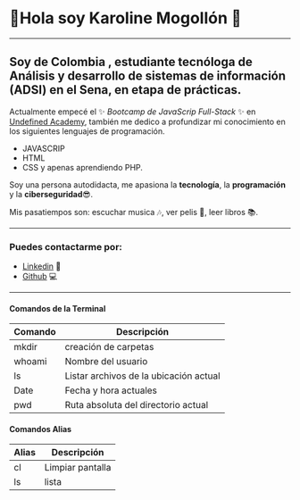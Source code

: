 # 👋Hola soy Karoline Mogollón 💜
----
## Soy de Colombia , estudiante tecnóloga de Análisis y desarrollo de sistemas de información (ADSI) en el Sena, en etapa de prácticas.

Actualmente empecé el ✨ _Bootcamp de JavaScrip Full-Stack_ ✨ en [Undefined Academy](https://github.com/undefined-academy), también me dedico a profundizar mi conocimiento en los siguientes lenguajes de programación.

- JAVASCRIP 
- HTML
- CSS
y apenas aprendiendo PHP.

Soy una persona  autodidacta, me apasiona la **tecnología**, la **programación** y la **ciberseguridad**:sunglasses:.

Mis pasatiempos son:
escuchar musica :notes:, ver pelis :movie_camera:, leer libros :books:.

----
### Puedes contactarme por: 

- [Linkedin](https://www.linkedin.com/in/karoline-mogollon-/) 💼
- [Github](https://github.com/Karomogo26) 💻

----
#### Comandos de la Terminal

| Comando | Descripción |
| ---------- | ---------- |
| mkdir  | creación de carpetas  |
| whoami  | Nombre del usuario  |
| ls  | Listar archivos de la ubicación actual  |
| Date  | Fecha y hora actuales  |
| pwd  | Ruta absoluta del directorio actual  |

#### Comandos Alias
 Alias | Descripción |
| ---------- | ---------- 
| cl  | Limpiar pantalla
| ls  | lista  |

